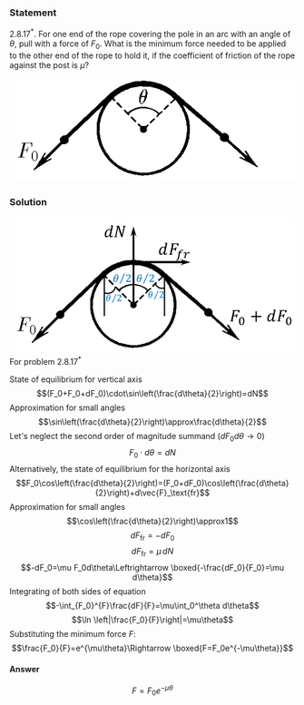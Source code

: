 ###  Statement 

$2.8.17^*.$ For one end of the rope covering the pole in an arc with an angle of $\theta$, pull with a force of $F_0$. What is the minimum force needed to be applied to the other end of the rope to hold it, if the coefficient of friction of the rope against the post is $\mu$? 

![ For problem $2.8.17^*$ |580x211, 34%](../../img/2.8.17/2.8.17.png)

### Solution

![ For problem $2.8.17^*$ |979x468, 51%](../../img/2.8.17/2.8.17_1.png)  For problem $2.8.17^*$ 

State of equilibrium for vertical axis $$(F_0+F_0+dF_0)\cdot\sin\left(\frac{d\theta}{2}\right)=dN$$ Approximation for small angles $$\sin\left(\frac{d\theta}{2}\right)\approx\frac{d\theta}{2}$$ Let's neglect the second order of magnitude summand $(dF_0d\theta\to 0)$ $$F_0\cdot d\theta =dN$$ Alternatively, the state of equilibrium for the horizontal axis $$F_0\cos\left(\frac{d\theta}{2}\right)=(F_0+dF_0)\cos\left(\frac{d\theta}{2}\right)+d\vec{F}_\text{fr}$$ Approximation for small angles $$\cos\left(\frac{d\theta}{2}\right)\approx1$$ $$dF_\text{fr}=-dF_0$$ $$dF_\text{fr}=\mu\, dN$$ $$-dF_0=\mu F_0d\theta\Leftrightarrow \boxed{-\frac{dF_0}{F_0}=\mu d\theta}$$ Integrating of both sides of equation $$-\int_{F_0}^{F}\frac{dF}{F}=\mu\int_0^\theta d\theta$$ $$\ln \left|\frac{F_0}{F}\right|=\mu\theta$$ Substituting the minimum force $F$: $$\frac{F_0}{F}=e^{\mu\theta}\Rightarrow \boxed{F=F_0e^{-\mu\theta}}$$ 

#### Answer

$$F=F_0e^{-\mu\theta}$$ 
